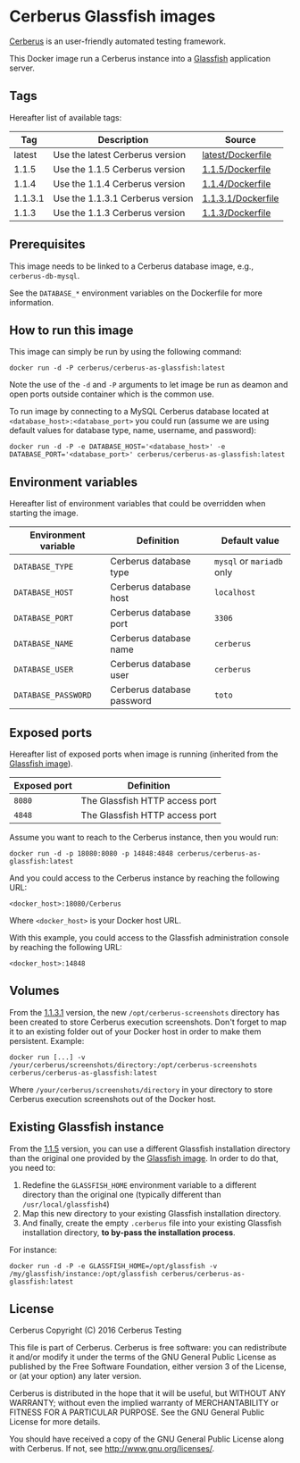 # Cerberus Glassfish images

[Cerberus](http://www.cerberus-testing.org/) is an user-friendly automated testing framework.

This Docker image run a Cerberus instance into a [Glassfish](https://glassfish.java.net/) application server.

## Tags

Hereafter list of available tags:

Tag     | Description                        | Source
--------|------------------------------------|-------------------------------
latest  | Use the latest Cerberus version    | [latest/Dockerfile](https://github.com/cerberustesting/cerberus-docker/blob/master/images/cerberus-as-glassfish/1.1.5/Dockerfile)
1.1.5   | Use the 1.1.5   Cerberus version   | [1.1.5/Dockerfile](https://github.com/cerberustesting/cerberus-docker/blob/master/images/cerberus-as-glassfish/1.1.5/Dockerfile)
1.1.4   | Use the 1.1.4   Cerberus version   | [1.1.4/Dockerfile](https://github.com/cerberustesting/cerberus-docker/blob/master/images/cerberus-as-glassfish/1.1.4/Dockerfile)
1.1.3.1 | Use the 1.1.3.1 Cerberus version   | [1.1.3.1/Dockerfile](https://github.com/cerberustesting/cerberus-docker/blob/master/images/cerberus-as-glassfish/1.1.3.1/Dockerfile)
1.1.3   | Use the 1.1.3 Cerberus version     | [1.1.3/Dockerfile](https://github.com/cerberustesting/cerberus-docker/blob/master/images/cerberus-as-glassfish/1.1.3/Dockerfile)

## Prerequisites

This image needs to be linked to a Cerberus database image, e.g., `cerberus-db-mysql`.

See the `DATABASE_*` environment variables on the Dockerfile for more information.

## How to run this image

This image can simply be run by using the following command:

    docker run -d -P cerberus/cerberus-as-glassfish:latest

Note the use of the `-d` and `-P` arguments to let image be run as deamon and open ports outside container which is the common use.

To run image by connecting to a MySQL Cerberus database located at `<database_host>:<database_port>` you could run (assume we are using default values for database type, name, username, and password):

    docker run -d -P -e DATABASE_HOST='<database_host>' -e DATABASE_PORT='<database_port>' cerberus/cerberus-as-glassfish:latest

## Environment variables

Hereafter list of environment variables that could be overridden when starting the image.

Environment variable        | Definition                    | Default value
----------------------------|-------------------------------|--------------------------
`DATABASE_TYPE`             | Cerberus database type        | `mysql` or `mariadb` only
`DATABASE_HOST`             | Cerberus database host        | `localhost`
`DATABASE_PORT`             | Cerberus database port        | `3306`
`DATABASE_NAME`             | Cerberus database name        | `cerberus`
`DATABASE_USER`             | Cerberus database user        | `cerberus`
`DATABASE_PASSWORD`         | Cerberus database password    | `toto`

## Exposed ports

Hereafter list of exposed ports when image is running (inherited from the [Glassfish image](https://hub.docker.com/_/glassfish/)).

Exposed port            | Definition
------------------------|---------------------------------------------------------
`8080`                  | The Glassfish HTTP access port
`4848`                  | The Glassfish HTTP access port

Assume you want to reach to the Cerberus instance, then you would run:

    docker run -d -p 18080:8080 -p 14848:4848 cerberus/cerberus-as-glassfish:latest

And you could access to the Cerberus instance by reaching the following URL:

    <docker_host>:18080/Cerberus

Where `<docker_host>` is your Docker host URL.

With this example, you could access to the Glassfish administration console by reaching the following URL:

    <docker_host>:14848

## Volumes

From the [1.1.3.1](https://github.com/cerberustesting/cerberus-docker/blob/master/images/cerberus-as-glassfish/1.1.3.1/Dockerfile) version, the new `/opt/cerberus-screenshots` directory has been created to store Cerberus execution screenshots.
Don't forget to map it to an existing folder out of your Docker host in order to make them persistent. Example:

    docker run [...] -v /your/cerberus/screenshots/directory:/opt/cerberus-screenshots cerberus/cerberus-as-glassfish:latest

Where `/your/cerberus/screenshots/directory` in your directory to store Cerberus execution screenshots out of the Docker host.

## Existing Glassfish instance

From the [1.1.5](https://github.com/cerberustesting/cerberus-docker/blob/master/images/cerberus-as-glassfish/1.1.5/Dockerfile) version, you can use a different Glassfish installation directory than the original one provided by the [Glassfish image](https://hub.docker.com/_/glassfish/).
In order to do that, you need to:

1. Redefine the `GLASSFISH_HOME` environment variable to a different directory than the original one (typically different than `/usr/local/glassfish4`)
2. Map this new directory to your existing Glassfish installation directory.
3. And finally, create the empty `.cerberus` file into your existing Glassfish installation directory, **to by-pass the installation process**.

For instance:

    docker run -d -P -e GLASSFISH_HOME=/opt/glassfish -v /my/glassfish/instance:/opt/glassfish cerberus/cerberus-as-glassfish:latest

## License

Cerberus Copyright (C) 2016 Cerberus Testing

This file is part of Cerberus.
Cerberus is free software: you can redistribute it and/or modify
it under the terms of the GNU General Public License as published by
the Free Software Foundation, either version 3 of the License, or
(at your option) any later version.

Cerberus is distributed in the hope that it will be useful,
but WITHOUT ANY WARRANTY; without even the implied warranty of
MERCHANTABILITY or FITNESS FOR A PARTICULAR PURPOSE.  See the
GNU General Public License for more details.

You should have received a copy of the GNU General Public License
along with Cerberus.  If not, see <http://www.gnu.org/licenses/>.